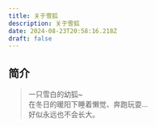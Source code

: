 ```yaml
---
title: 关于雪狐
description: 关于雪狐
date: 2024-08-23T20:58:16.218Z
draft: false
---
```


## 简介

> 一只雪白的幼狐~  
> 在冬日的暖阳下睡着懒觉、奔跑玩耍...  
> 好似永远也不会长大。
